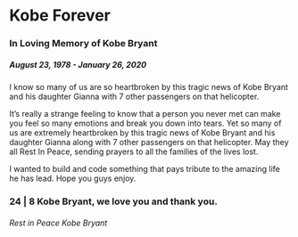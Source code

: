 # Kobe Forever
### In Loving Memory of Kobe Bryant
##### August 23, 1978 - January 26, 2020

I know so many of us are so heartbroken by this tragic news of Kobe Bryant and his daughter Gianna with 7 other passengers on that helicopter.

It’s really a strange feeling to know that a person you never met can make you feel so many emotions and break you down into tears. Yet so many of us are extremely heartbroken by this tragic news of Kobe Bryant and his daughter Gianna along with 7 other passengers on that helicopter. May they all Rest In Peace, sending prayers to all the families of the lives lost.

I wanted to build and code something that pays tribute to the amazing life he has lead. Hope you guys enjoy.

### 24 | 8 Kobe Bryant, we love you and thank you.

###### Rest in Peace Kobe Bryant
